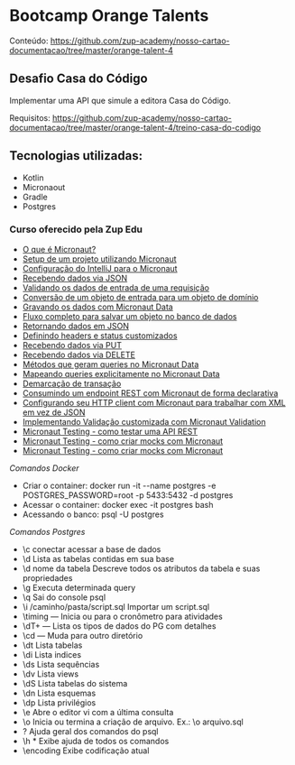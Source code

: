 # Bootcamp Orange Talents 

Conteúdo: https://github.com/zup-academy/nosso-cartao-documentacao/tree/master/orange-talent-4

## Desafio Casa do Código

Implementar uma API que simule a editora Casa do Código.

Requisitos: https://github.com/zup-academy/nosso-cartao-documentacao/tree/master/orange-talent-4/treino-casa-do-codigo  

## Tecnologias utilizadas:
- Kotlin
- Micronaout
- Gradle
- Postgres


### Curso oferecido pela Zup Edu
- [O que é Micronaut?](https://www.youtube.com/watch?v=FdxStVYU8xM&feature=youtu.be)
- [Setup de um projeto utilizando Micronaut](https://www.youtube.com/watch?v=vojSldrKV8Y&feature=youtu.be)
- [Configuração do IntelliJ para o Micronaut](https://www.youtube.com/watch?v=dBXbbrG_UWU&feature=youtu.be)
- [Recebendo dados via JSON](https://www.youtube.com/watch?v=PWBEwECz4y4&feature=youtu.be)
- [Validando os dados de entrada de uma requisição](https://www.youtube.com/watch?v=Vw1uB_8EeX4&feature=youtu.be)
- [Conversão de um objeto de entrada para um objeto de domínio](https://www.youtube.com/watch?v=Hoi3-Plm0uo&feature=youtu.be)
- [Gravando os dados com Micronaut Data](https://www.youtube.com/watch?v=pWu2mqaKFEc&feature=youtu.be)
- [Fluxo completo para salvar um objeto no banco de dados](https://www.youtube.com/watch?v=cACkiymv-2Q&feature=youtu.be)
- [Retornando dados em JSON](https://youtu.be/PML9YWZUnbk)
- [Definindo headers e status customizados](https://youtu.be/wgvIFkR5ea0)
- [Recebendo dados via PUT](https://youtu.be/awdppj2o7J0)
- [Recebendo dados via DELETE](https://youtu.be/plojIuEWIPM)
- [Métodos que geram queries no Micronaut Data](https://youtu.be/cph_Ei7tulY)
- [Mapeando queries explicitamente no Micronaut Data](https://youtu.be/58rBJ1EmJ3o)
- [Demarcação de transação](https://youtu.be/DS5g3ZNZHRc)
- [Consumindo um endpoint REST com Micronaut de forma declarativa](https://www.youtube.com/watch?v=9nPRHbToxAc&feature=youtu.be)
- [Configurando seu HTTP client com Micronaut para trabalhar com XML em vez de JSON](https://www.youtube.com/watch?v=4MG_H-lKydI&feature=youtu.be)
- [Implementando Validação customizada com Micronaut Validation](https://www.youtube.com/watch?v=UCHFApcJVW0&feature=youtu.be)
- [Micronaut Testing - como testar uma API REST](https://www.youtube.com/watch?v=eTA32xkQiLI)
- [Micronaut Testing - como criar mocks com Micronaut](https://www.youtube.com/watch?v=2bx1cgZEZuw)
- [Micronaut Testing - como criar mocks com Micronaut](https://www.youtube.com/watch?v=gARN_7QtNfM)


*Comandos Docker*

- Criar o container: docker run -it --name postgres -e POSTGRES_PASSWORD=root -p 5433:5432 -d postgres    
- Acessar o container: docker exec -it postgres bash     
- Acessando o banco: psql -U postgres    

*Comandos Postgres*

- \c conectar acessar a base de dados    
- \d	Lista as tabelas contidas em sua base  
- \d nome da tabela	Descreve todos os atributos da tabela e suas propriedades  
- \g	Executa determinada query  
- \q	Sai do console psql  
- \i	/caminho/pasta/script.sql   Importar um script.sql  
- \timing —	Inicia ou para  o cronômetro para atividades  
- \dT+ —	Lista os tipos de dados do PG com detalhes  
- \cd —	Muda para outro diretório  
- \dt	Lista tabelas  
- \di	Lista indices  
- \ds	Lista sequências  
- \dv	Lista views  
- \dS	Lista tabelas do sistema  
- \dn	Lista esquemas  
- \dp	Lista privilégios  
- \e	Abre o editor vi com a última consulta  
- \o	Inicia ou termina a criação de arquivo. Ex.: \o arquivo.sql  
- \?	Ajuda geral dos comandos do psql  
- \h *	Exibe ajuda de todos os comandos  
- \encoding	Exibe codificação atual  

